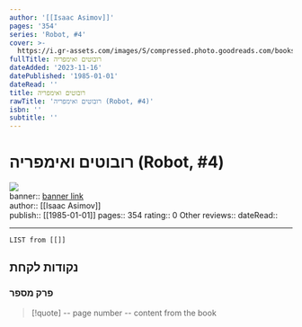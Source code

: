 ```yaml
---
author: '[[Isaac Asimov]]'
pages: '354'
series: 'Robot, #4'
cover: >-
  https://i.gr-assets.com/images/S/compressed.photo.goodreads.com/books/1477639996l/32798261._SY475_.jpg
fullTitle: רובוטים ואימפריה
dateAdded: '2023-11-16'
datePublished: '1985-01-01'
dateRead: ''
title: רובוטים ואימפריה
rawTitle: 'רובוטים ואימפריה (Robot, #4)'
isbn: ''
subtitle: ''
---
```

# רובוטים ואימפריה (Robot, #4)

![](https:&#x2F;&#x2F;i.gr-assets.com&#x2F;images&#x2F;S&#x2F;compressed.photo.goodreads.com&#x2F;books&#x2F;1477639996l&#x2F;32798261._SY475_.jpg)  
banner:: [banner link](https:&#x2F;&#x2F;i.gr-assets.com&#x2F;images&#x2F;S&#x2F;compressed.photo.goodreads.com&#x2F;books&#x2F;1477639996l&#x2F;32798261._SY475_.jpg)  
author:: [[Isaac Asimov]]  
publish:: [[1985-01-01]]
pages:: 354
rating:: 0 
Other reviews:: 
dateRead:: 

<hr  style="clear:both"/>



```dataview
LIST from [[]]
```

## נקודות לקחת 

### פרק מספר
> [!quote] -- page number -- 
>  content from the book




```